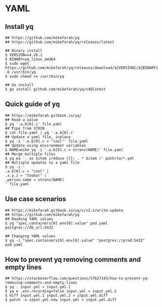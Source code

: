 YAML
====

## Install yq

    ## https://github.com/mikefarah/yq
    ## https://github.com/mikefarah/yq/releases/latest

    ## Binary install
    $ VERSION=v4.26.1
    $ BINARY=yq_linux_amd64
    $ sudo wget https://github.com/mikefarah/yq/releases/download/${VERSION}/${BINARY} -O /usr/bin/yq
    $ sudo chmod +x /usr/bin/yq

    ## Go install
    $ go install github.com/mikefarah/yq/v4@latest

## Quick guide of yq

    ## https://mikefarah.gitbook.io/yq/
    ## Read a value
    $ yq '.a.b[0].c' file.yaml
    ## Pipe from STDIN
    $ cat file.yaml | yq '.a.b[0].c'
    ## Update a yaml file, inplace
    $ yq -i '.a.b[0].c = "cool"' file.yaml
    ## Update using environment variables
    $ NAME=mike yq -i '.a.b[0].c = strenv(NAME)' file.yaml
    ## Merge multiple files
    $ yq ea '. as $item ireduce ({}; . * $item )' path/to/*.yml
    ## Multiple updates to a yaml file
    $ yq -i '
    .a.b[0].c = "cool" |
    .x.y.z = "foobar" |
    .person.name = strenv(NAME)
    ' file.yaml

## Use case scenarios

    ## https://mikefarah.gitbook.io/yq/v/v2.x/write-update
    ## https://github.com/mikefarah/yq
    ## Reading YAML values
    $ yq "spec.containers[0].env[0].value" pod.yaml
    postgres://db_url:5432

    ## Changing YAML values
    $ yq -i "spec.containers[0].env[0].value" "postgres://prod:5432" pod.yaml

## How to prevent yq removing comments and empty lines

    ## https://stackoverflow.com/questions/57627243/how-to-prevent-yq-removing-comments-and-empty-lines
    $ yq . input.yml > input.yml.1
    $ yq e .env.recording=false input.yml > input.yml.2
    $ diff input.yml.1 input.yml.2 > input.yml.diff
    $ patch -o input.yml.new input.yml < input.yml.diff
